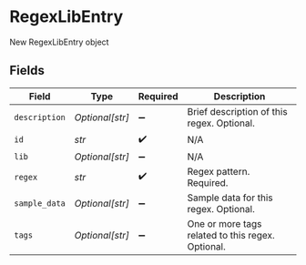 # RegexLibEntry

New RegexLibEntry object


## Fields

| Field                                             | Type                                              | Required                                          | Description                                       |
| ------------------------------------------------- | ------------------------------------------------- | ------------------------------------------------- | ------------------------------------------------- |
| `description`                                     | *Optional[str]*                                   | :heavy_minus_sign:                                | Brief description of this regex. Optional.        |
| `id`                                              | *str*                                             | :heavy_check_mark:                                | N/A                                               |
| `lib`                                             | *Optional[str]*                                   | :heavy_minus_sign:                                | N/A                                               |
| `regex`                                           | *str*                                             | :heavy_check_mark:                                | Regex pattern. Required.                          |
| `sample_data`                                     | *Optional[str]*                                   | :heavy_minus_sign:                                | Sample data for this regex. Optional.             |
| `tags`                                            | *Optional[str]*                                   | :heavy_minus_sign:                                | One or more tags related to this regex. Optional. |